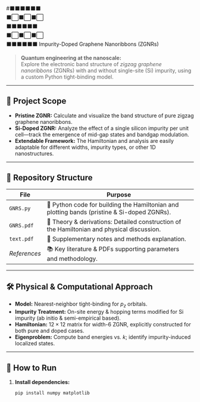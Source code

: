 #⬛⬛⬛⬛⬛⬛  
⬛⬜⬛⬜⬛⬜  
⬛⬛⬛⬛⬛⬛  
⬛⬜⬛⬜⬛⬜  
⬛⬛⬛⬛⬛⬛ Impurity-Doped Graphene Nanoribbons (ZGNRs)

> **Quantum engineering at the nanoscale:**  
> Explore the electronic band structure of *zigzag graphene nanoribbons* (ZGNRs) with and without single-site (Si) impurity, using a custom Python tight-binding model.

---

## 🧬 Project Scope

- **Pristine ZGNR:** Calculate and visualize the band structure of pure zigzag graphene nanoribbons.
- **Si-Doped ZGNR:** Analyze the effect of a single silicon impurity per unit cell—track the emergence of mid-gap states and bandgap modulation.
- **Extendable Framework:** The Hamiltonian and analysis are easily adaptable for different widths, impurity types, or other 1D nanostructures.

---

## 📂 Repository Structure

| File        | Purpose                                                                                       |
|-------------|----------------------------------------------------------------------------------------------|
| `GNRS.py`   | 🐍 Python code for building the Hamiltonian and plotting bands (pristine & Si-doped ZGNRs).  |
| `GNRS.pdf`  | 📖 Theory & derivations: Detailed construction of the Hamiltonian and physical discussion.    |
| `text.pdf`  | 📝 Supplementary notes and methods explanation.                                               |
| _References_| 📚 Key literature & PDFs supporting parameters and methodology.                               |

---

## 🛠️ Physical & Computational Approach

- **Model:** Nearest-neighbor tight-binding for $p_z$ orbitals.
- **Impurity Treatment:** On-site energy & hopping terms modified for Si impurity (ab initio & semi-empirical based).
- **Hamiltonian:** $12 \times 12$ matrix for width-6 ZGNR, explicitly constructed for both pure and doped cases.
- **Eigenproblem:** Compute band energies vs. $k$; identify impurity-induced localized states.

---

## 🚦 How to Run

1. **Install dependencies:**  
   ```bash
   pip install numpy matplotlib
